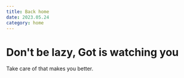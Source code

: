 ```yaml
---
title: Back home
date: 2023.05.24
category: home
---
```


# Don't be lazy, Got is watching you

Take care of that makes you better.
